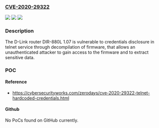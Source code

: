### [CVE-2020-29322](https://cve.mitre.org/cgi-bin/cvename.cgi?name=CVE-2020-29322)
![](https://img.shields.io/static/v1?label=Product&message=D-Link%20Router%20DIR-880L&color=blue)
![](https://img.shields.io/static/v1?label=Version&message=n%2Fa&color=blue)
![](https://img.shields.io/static/v1?label=Vulnerability&message=Hardcoded%20Credentials&color=brighgreen)

### Description

The D-Link router DIR-880L 1.07 is vulnerable to credentials disclosure in telnet service through decompilation of firmware, that allows an unauthenticated attacker to gain access to the firmware and to extract sensitive data.

### POC

#### Reference
- https://cybersecurityworks.com/zerodays/cve-2020-29322-telnet-hardcoded-credentials.html

#### Github
No PoCs found on GitHub currently.

